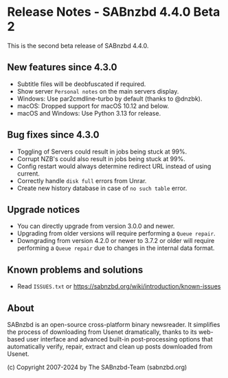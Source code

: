 Release Notes - SABnzbd 4.4.0 Beta 2
=========================================================

This is the second beta release of SABnzbd 4.4.0.

## New features since 4.3.0
* Subtitle files will be deobfuscated if required.
* Show server `Personal notes` on the main servers display.
* Windows: Use par2cmdline-turbo by default (thanks to @dnzbk).
* macOS: Dropped support for macOS 10.12 and below.
* macOS and Windows: Use Python 3.13 for release.

## Bug fixes since 4.3.0

* Toggling of Servers could result in jobs being stuck at 99%.
* Corrupt NZB's could also result in jobs being stuck at 99%.
* Config restart would always determine redirect URL instead of using current.
* Correctly handle `disk full` errors from Unrar.
* Create new history database in case of `no such table` error.

## Upgrade notices

* You can directly upgrade from version 3.0.0 and newer.
* Upgrading from older versions will require performing a `Queue repair`.
* Downgrading from version 4.2.0 or newer to 3.7.2 or older will require
  performing a `Queue repair` due to changes in the internal data format.

## Known problems and solutions

* Read `ISSUES.txt` or https://sabnzbd.org/wiki/introduction/known-issues

## About
SABnzbd is an open-source cross-platform binary newsreader.
It simplifies the process of downloading from Usenet dramatically, thanks to its web-based
user interface and advanced built-in post-processing options that automatically verify, repair,
extract and clean up posts downloaded from Usenet.

(c) Copyright 2007-2024 by The SABnzbd-Team (sabnzbd.org)
